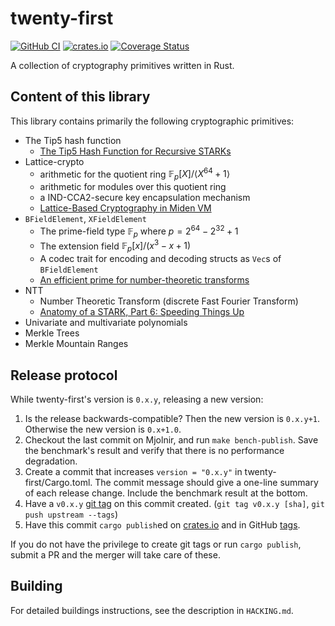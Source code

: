 # twenty-first

[![GitHub CI](https://github.com/Neptune-Crypto/twenty-first/actions/workflows/main.yml/badge.svg)](https://github.com/Neptune-Crypto/twenty-first/actions)
[![crates.io](https://img.shields.io/crates/v/twenty-first.svg)](https://crates.io/crates/twenty-first)
[![Coverage Status](https://coveralls.io/repos/github/Neptune-Crypto/twenty-first/badge.svg?branch=master)](https://coveralls.io/github/Neptune-Crypto/twenty-first?branch=master)

A collection of cryptography primitives written in Rust.

## Content of this library

This library contains primarily the following cryptographic primitives:

- The Tip5 hash function
  - [The Tip5 Hash Function for Recursive STARKs](https://eprint.iacr.org/2023/107)
- Lattice-crypto
  - arithmetic for the quotient ring $\mathbb{F}_ p[X] / \langle X^{64} + 1 \rangle$
  - arithmetic for modules over this quotient ring
  - a IND-CCA2-secure key encapsulation mechanism
  - [Lattice-Based Cryptography in Miden VM](https://eprint.iacr.org/2022/1041)
- `BFieldElement`, `XFieldElement`
  - The prime-field type $\mathbb{F}_p$ where $p = 2^{64} - 2^{32} + 1$
  - The extension field $\mathbb{F}_p[x]/(x^3 - x + 1)$
  - A codec trait for encoding and decoding structs as `Vec`s of `BFieldElement`
  - [An efficient prime for number-theoretic transforms](https://cp4space.hatsya.com/2021/09/01/an-efficient-prime-for-number-theoretic-transforms/)
- NTT
  - Number Theoretic Transform (discrete Fast Fourier Transform)
  - [Anatomy of a STARK, Part 6: Speeding Things Up](https://neptune.cash/learn/stark-anatomy/faster/)
- Univariate and multivariate polynomials
- Merkle Trees
- Merkle Mountain Ranges

## Release protocol

While twenty-first's version is `0.x.y`, releasing a new version:

1. Is the release backwards-compatible?
   Then the new version is `0.x.y+1`. Otherwise the new version is `0.x+1.0`.
2. Checkout the last commit on Mjolnir, and run `make bench-publish`. Save the benchmark's result
   and verify that there is no performance degradation.
3. Create a commit that increases `version = "0.x.y"` in twenty-first/Cargo.toml.
   The commit message should give a one-line summary of each release change. Include the benchmark
   result at the bottom.
4. Have a `v0.x.y` [git tag][tag] on this commit created. (`git tag v0.x.y [sha]`, `git push upstream --tags`)
5. Have this commit `cargo publish`ed on [crates.io][crates] and in GitHub [tags][tags].

[tag]: https://git-scm.com/book/en/v2/Git-Basics-Tagging
[tags]: https://github.com/Neptune-Crypto/twenty-first/tags
[crates]: https://crates.io/crates/twenty-first/versions

If you do not have the privilege to create git tags or run `cargo publish`, submit a PR and the merger will take care of these.

## Building

For detailed buildings instructions, see the description in `HACKING.md`.
